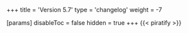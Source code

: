 +++
title = 'Version 5.7'
type = 'changelog'
weight = -7

[params]
  disableToc = false
  hidden = true
+++
{{< piratify >}}
